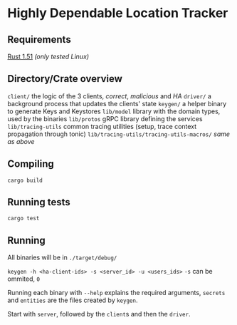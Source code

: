 # Highly Dependable Location Tracker

## Requirements
[Rust 1.51](https://www.rust-lang.org/learn/get-started)
*(only tested Linux)*

## Directory/Crate overview
`client/` the logic of the 3 clients, *correct*, *malicious* and *HA*
`driver/` a background process that updates the clients' state
`keygen/` a helper binary to generate Keys and Keystores
`lib/model` library with the domain types, used by the binaries
`lib/protos` gRPC library defining the services
`lib/tracing-utils` common tracing utilities (setup, trace context propagation through tonic)
`lib/tracing-utils/tracing-utils-macros/` *same as above*

## Compiling

`cargo build`

## Running tests

`cargo test`

## Running

All binaries will be in `./target/debug/`

`keygen -h <ha-client-ids> -s <server_id> -u <users_ids>`
`-s` can be ommited, `0`

Running each binary with `--help` explains the required arguments, `secrets` and `entities`
are the files created by `keygen`.

Start with `server`, followed by the `client`s and then the `driver`.
